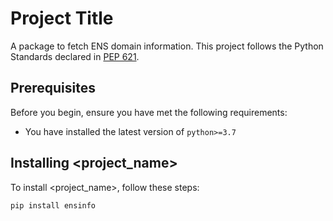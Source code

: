# Project Title

A package to fetch ENS domain information.
This project follows the Python Standards declared in [PEP 621](https://peps.python.org/pep-0621/).

## Prerequisites

Before you begin, ensure you have met the following requirements:
* You have installed the latest version of `python>=3.7`

## Installing <project_name>

To install <project_name>, follow these steps:

`pip install ensinfo`